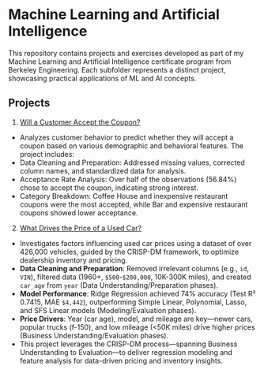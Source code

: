 # Machine Learning and Artificial Intelligence

This repository contains projects and exercises developed as part of my Machine Learning and Artificial Intelligence certificate program from Berkeley Engineering. Each subfolder represents a distinct project, showcasing practical applications of ML and AI concepts.

## Projects
1. [Will a Customer Accept the Coupon?](https://github.com/salorozco/machine-learning-and-artificial-intelligence/tree/main/customer_coupons)
- Analyzes customer behavior to predict whether they will accept a coupon based on various demographic and behavioral features. The project includes:
- Data Cleaning and Preparation: Addressed missing values, corrected column names, and standardized data for analysis.
- Acceptance Rate Analysis: Over half of the observations (56.84%) chose to accept the coupon, indicating strong interest.
- Category Breakdown: Coffee House and inexpensive restaurant coupons were the most accepted, while Bar and expensive restaurant coupons showed lower acceptance.

2. [What Drives the Price of a Used Car?](https://github.com/salorozco/machine-learning-and-artificial-intelligence/tree/main/used_cars)
- Investigates factors influencing used car prices using a dataset of over 426,000 vehicles, guided by the CRISP-DM framework, to optimize dealership inventory and pricing.
- **Data Cleaning and Preparation**: Removed irrelevant columns (e.g., `id`, `VIN`), filtered data (1960+, ```$500```-```$200,000```, 10K-300K miles), and created `car_age` from `year` (Data Understanding/Preparation phases).
- **Model Performance**: Ridge Regression achieved 74% accuracy (Test R² 0.7415, MAE ```$4,442```), outperforming Simple Linear, Polynomial, Lasso, and SFS Linear models (Modeling/Evaluation phases).
- **Price Drivers**: Year (car age), model, and mileage are key—newer cars, popular trucks (f-150), and low mileage (<50K miles) drive higher prices (Business Understanding/Evaluation phases).
- This project leverages the CRISP-DM process—spanning Business Understanding to Evaluation—to deliver regression modeling and feature analysis for data-driven pricing and inventory insights.